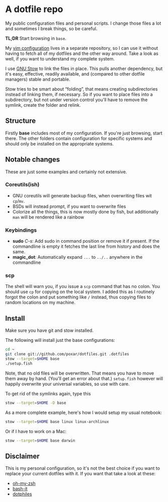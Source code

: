 # A dotfile repo

My public configuration files and personal scripts. I change those files a lot
and sometimes I break things, so be careful.

**TL;DR** Start browsing in `base`.

My [vim configuration](https://github.com/poxar/vimfiles) lives in a separate
repository, so I can use it without having to fetch all of my dotfiles and the
other way around. Take a look as well, if you want to understand my complete
system.

I use [GNU Stow](http://www.gnu.org/software/stow/ "GNU Stow") to link the files
in place. This pulls another dependency, but it's easy, effective, readily
available, and (compared to other dotfile managers) stable and portable.

Stow tries to be smart about “folding”, that means creating subdirectories
instead of linking them, if necessary. So if you want to place files into a
subdirectory, but not under version control you'll have to remove the symlink,
create the folder and relink.

## Structure

Firstly **base** includes most of my configuration. If you're just browsing,
start there. The other folders contain configuration for specific systems and
should only be installed on the appropriate systems.

## Notable changes

These are just some examples and certainly not extensive.

### Coreutils(ish)

* GNU coreutils will generate backup files, when overwriting files wit `cp`/`mv`.
* BSDs will instead prompt, if you want to overwrite files
* Colorize all the things, this is now mostly done by fish, but additionally
  `man` will be rendered like a rainbow

### Keybindings

* **sudo** *C-s*: Add sudo in command position or remove it if present.
	If the commandline is empty it fetches the last line from history
	and does the same.
* **magic_dot**: Automatically expand `...` to `../..` anywhere in the
    commandline

### scp

The shell will warn you, if you issue a `scp` command that has no colon. You
should use `cp` for copying on the local system. I added this as I routinely
forgot the colon and put something like `/` instead, thus copying files to
random locations on my machine.

## Install

Make sure you have git and stow installed.

The following will install just the base configurations:

```sh
cd ~
git clone git://github.com/poxar/dotfiles.git .dotfiles
stow --target=$HOME base
./setup.fish
```

Note, that no old files will be overwritten. That means you have to move them
away by hand. (You'll get an error about that.) `setup.fish` however
will happily overwrite your universal variables, so use with care.

To get rid of the symlinks again, type this

```sh
stow --target=$HOME -D base
```

As a more complete example, here's how I would setup my usual notebook:

```sh
stow --target=$HOME base linux linux-archlinux
```

Or if I have to work on a Mac:

```sh
stow --target=$HOME base darwin
```

## Disclaimer

This is my personal configuration, so it's not the best choice if you want to
replace your current dotfiles with it. If you want that take a look at these:

* [oh-my-zsh](https://github.com/robbyrussell/oh-my-zsh)
* [bash-it](https://github.com/Bash-it/bash-it)
* [dotphiles](https://github.com/dotphiles/dotphiles)

